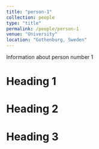 ```yaml
---
title: "person-1"
collection: people
type: "title"
permalink: /people/person-1
venue: "University"
location: "Gothenburg, Sweden"
---
```


Information about person number 1

Heading 1
======

Heading 2
======

Heading 3
======